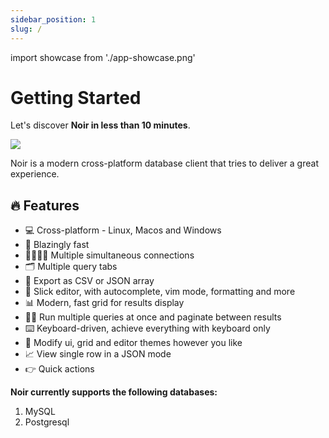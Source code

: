 ```yaml
---
sidebar_position: 1
slug: /
---
```

import showcase from './app-showcase.png'

# Getting Started

Let's discover **Noir in less than 10 minutes**.

<img src={showcase} width={800} />

Noir is a modern cross-platform database client that tries to deliver a great experience.

## 🔥 Features

- 💻 Cross-platform - Linux, Macos and Windows
- 🚀 Blazingly fast
- 👨‍👩‍👦‍👦 Multiple simultaneous connections
- 🗂️ Multiple query tabs
- 📄 Export as CSV or JSON array
- 📝 Slick editor, with autocomplete, vim mode, formatting and more
- 📊 Modern, fast grid for results display
- 🏃‍♂️ Run multiple queries at once and paginate between results
- ⌨️ Keyboard-driven, achieve everything with keyboard only
- 🎡 Modify ui, grid and editor themes however you like
- 📈 View single row in a JSON mode
- 👉 Quick actions

**Noir currently supports the following databases:**

1. MySQL
2. Postgresql
